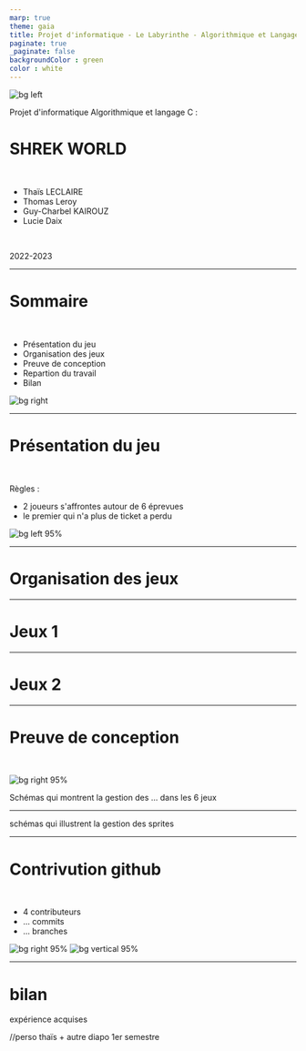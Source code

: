 ```yaml
---
marp: true
theme: gaia
title: Projet d'informatique - Le Labyrinthe - Algorithmique et Langage C
paginate: true
_paginate: false
backgroundColor : green
color : white
---
```



<!--
# Style lead only for this slide
_class: lead
-->

![bg left](./images/shrek_world.png)

Projet d'informatique
Algorithmique et langage C : 


# SHREK WORLD 

<br>

* Thaïs LECLAIRE
* Thomas Leroy
* Guy-Charbel KAIROUZ
* Lucie Daix

<br>

2022-2023

---
# Sommaire

<br>

* Présentation du jeu
* Organisation des jeux 
* Preuve de conception
* Repartion du travail
* Bilan


![bg right](./images/menu_jeu.png)

---

# Présentation du jeu 

<br>

Règles : 
* 2 joueurs s'affrontes autour de 6 éprevues
* le premier qui n'a plus de ticket a perdu



![bg left 95%](./images/algorigramme_shrek_world.png)



----

# Organisation des jeux 
---

# Jeux 1
---

# Jeux 2 

---

# Preuve de conception

<br>

![bg right 95%](./images/schemas_jeux.jpg)


Schémas qui montrent la gestion des ... dans les 6 jeux 


---

schémas qui illustrent la gestion des sprites



 ---

# Contrivution github 
<br>

* 4 contributeurs
* ... commits
* ... branches

![bg right 95%](./images/GITHUB_preuve.png)
![bg vertical 95%](./images/GITHUB_preuve(2).png)
 
 


---

# bilan 

expérience acquises

//perso thaïs + autre diapo 1er semestre









